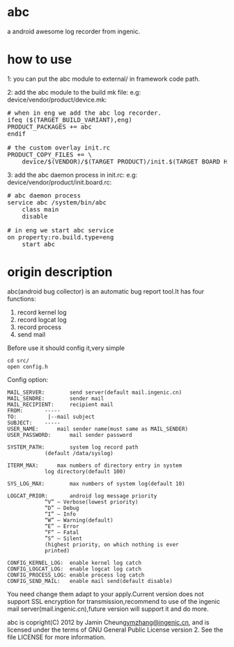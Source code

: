 # abc
a android awesome log recorder from ingenic.


# how to use
1: you can put the abc module to external/ in framework code path.

2: add the abc module to the build mk file: e.g: device/vendor/product/device.mk:  

<pre>
# when in eng we add the abc log recorder.
ifeq ($(TARGET_BUILD_VARIANT),eng)
PRODUCT_PACKAGES += abc 
endif

# the custom overlay init.rc
PRODUCT_COPY_FILES += \
    device/$(VENDOR)/$(TARGET_PRODUCT)/init.$(TARGET_BOARD_HARDWARE).rc:root/init.$(TARGET_BOARD_HARDWARE).rc \
</pre>

3: add the abc daemon process in init.rc: e.g: device/vendor/product/init.board.rc:

<pre>
# abc daemon process
service abc /system/bin/abc
    class main
    disable

# in eng we start abc service
on property:ro.build.type=eng
    start abc 
</pre>


# origin description

abc(android bug collector) is an automatic bug report tool.It has four functions:

1. record kernel log
2. record logcat log
3. record process 
4. send mail

Before use it should config it,very simple

	cd src/
	open config.h

Config option:
	
	MAIL_SERVER:		send server(default mail.ingenic.cn)
	MAIL_SENDRE:		sender mail
	MAIL_RECIPIENT:		recipient mail
	FROM:		-----
	TO:		     |--mail subject
	SUBJECT:	-----
	USER_NAME:		mail sender name(must same as MAIL_SENDER)
	USER_PASSWORD:		mail sender password

	SYSTEM_PATH:		system log record path
				(default /data/syslog)

	ITERM_MAX:		max numbers of directory entry in system
				log directory(default 100)

	SYS_LOG_MAX:		max numbers of system log(default 10) 

	LOGCAT_PRIOR:		android log message priority
				“V”	— Verbose(lowest priority) 
				“D”	— Debug 
				“I”	— Info 
				“W”	— Warning(default)
 				“E”	— Error 
				“F“	— Fatal 
				”S“	— Silent
				(highest priority, on which nothing is ever
				printed)
	
	CONFIG_KERNEL_LOG:	enable kernel log catch
	CONFIG_LOGCAT_LOG:	enable logcat log catch
	CONFIG_PROCESS_LOG:	enable process log catch
	CONFIG_SEND_MAIL:	enable mail send(default disable)

You need change them adapt to your apply.Current version does not support
SSL encryption for transmission,recommend to use of the ingenic mail 
server(mail.ingenic.cn),future version will support it and do more.

abc is copright(C) 2012 by Jamin Cheung<ymzhang@ingenic.cn>, and is licensed
under the terms of GNU General Public License version 2.
See the file LICENSE for more information.

